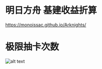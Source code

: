 # 明日方舟 基建收益折算
https://monoissac.github.io/Arknights/

# 极限抽卡次数
![alt text](https://raw.githubusercontent.com/moenova/Arknights/master/catch.png)
